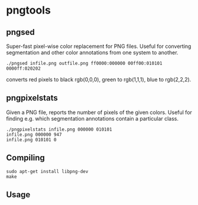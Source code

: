 # pngtools

## pngsed

Super-fast pixel-wise color replacement for PNG files. Useful for converting segmentation and other color annotations from one system to another.

````
./pngsed infile.png outfile.png ff0000:000000 00ff00:010101 0000ff:020202
````

converts red pixels to black rgb(0,0,0), green to rgb(1,1,1), blue to rgb(2,2,2).


## pngpixelstats

Given a PNG file, reports the number of pixels of the given colors. Useful for finding e.g. which segmentation annotations contain a particular class.

````
./pngpixelstats infile.png 000000 010101
infile.png 000000 947
infile.png 010101 0
````


## Compiling

````
sudo apt-get install libpng-dev
make
````

## Usage



